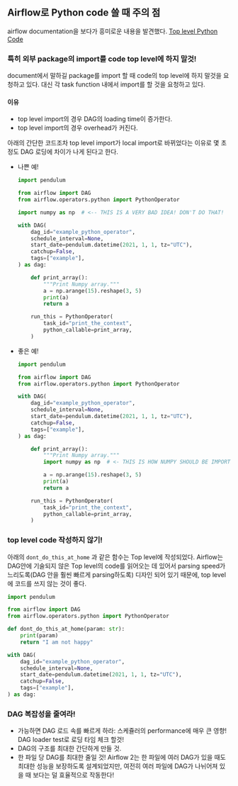 ## Airflow로 Python code 쓸 때 주의 점

airflow documentation을 보다가 흥미로운 내용을 발견했다.
[Top level Python Code](https://airflow.apache.org/docs/apache-airflow/stable/best-practices.html?highlight=trigger#top-level-python-code)

### 특히 외부 package의 import를 code top level에 하지 말것!

document에서 말하길 package를 import 할 때 code의 top level에 하지 말것을 요청하고 있다. 대신 각 task function 내에서 import를 할 것을 요청하고 있다.
#### 이유
 - top level import의 경우 DAG의 loading time이 증가한다.
 - top level import의 경우 overhead가 커진다.

아래의 간단한 코드조차 top level import가 local import로 바뀌었다는 이유로 몇 초 정도 DAG 로딩에 차이가 나게 된다고 한다.

 - 나쁜 예!
    ```python
    import pendulum

    from airflow import DAG
    from airflow.operators.python import PythonOperator

    import numpy as np  # <-- THIS IS A VERY BAD IDEA! DON'T DO THAT!

    with DAG(
        dag_id="example_python_operator",
        schedule_interval=None,
        start_date=pendulum.datetime(2021, 1, 1, tz="UTC"),
        catchup=False,
        tags=["example"],
    ) as dag:

        def print_array():
            """Print Numpy array."""
            a = np.arange(15).reshape(3, 5)
            print(a)
            return a

        run_this = PythonOperator(
            task_id="print_the_context",
            python_callable=print_array,
        )
    ```

 - 좋은 예!
    ```python
    import pendulum

    from airflow import DAG
    from airflow.operators.python import PythonOperator

    with DAG(
        dag_id="example_python_operator",
        schedule_interval=None,
        start_date=pendulum.datetime(2021, 1, 1, tz="UTC"),
        catchup=False,
        tags=["example"],
    ) as dag:

        def print_array():
            """Print Numpy array."""
            import numpy as np  # <- THIS IS HOW NUMPY SHOULD BE IMPORTED IN THIS CASE

            a = np.arange(15).reshape(3, 5)
            print(a)
            return a

        run_this = PythonOperator(
            task_id="print_the_context",
            python_callable=print_array,
        )
    ```

### top level code 작성하지 않기!
아래의 `dont_do_this_at_home` 과 같은 함수는 Top level에 작성되었다. Airflow는 DAG안에 기술되지 않은 Top level의 code를 읽어오는 데 있어서 parsing speed가 느리도록(DAG 안을 훨씬 빠르게 parsing하도록) 디자인 되어 있기 때문에, top level에 코드를 쓰지 않는 것이 좋다.
```python
import pendulum

from airflow import DAG
from airflow.operators.python import PythonOperator

def dont_do_this_at_home(param: str):
    print(param)
    return "I am not happy"

with DAG(
    dag_id="example_python_operator",
    schedule_interval=None,
    start_date=pendulum.datetime(2021, 1, 1, tz="UTC"),
    catchup=False,
    tags=["example"],
) as dag:
```

### DAG 복잡성을 줄여라!
 - 가능하면 DAG 로드 속를 빠르게 하라: 스케쥴러의 performance에 매우 큰 영향! DAG loader test로 로딩 타임 체크 할것!
 - DAG의 구조를 최대한 간단하게 만들 것.
 - 한 파일 당 DAG를 최대한 줄일 것! Airflow 2는 한 파일에 여러 DAG가 있을 때도 최대한 성능을 보장하도록 설계되었지만, 여전히 여러 파일에 DAG가 나뉘어져 있을 때 보다는 덜 효율적으로 작동한다!

